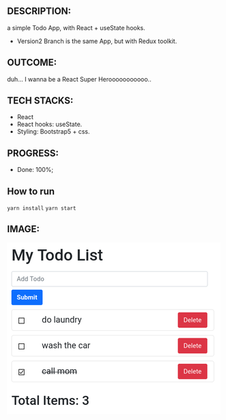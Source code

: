 ## DESCRIPTION:
a simple Todo App, with React + useState hooks.
* Version2 Branch is the same App, but with Redux toolkit.

## OUTCOME:
duh... I wanna be a React Super Herooooooooooo..

## TECH STACKS:
- React
- React hooks: useState.
- Styling: Bootstrap5 + css.

## PROGRESS:
- Done: 100%;

## How to run
`yarn install`
`yarn start`


## IMAGE:
![Screenshot of the site](./screenshots/48.todo-version1.png)